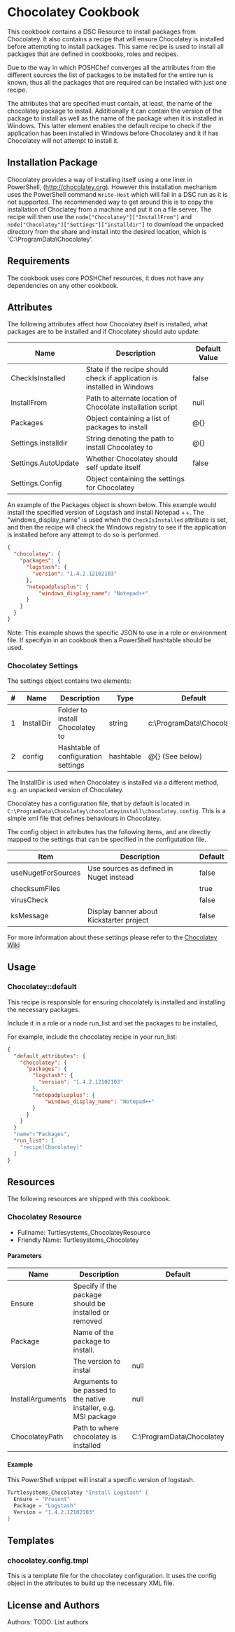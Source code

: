 Chocolatey Cookbook
===================

This cookbook contains a DSC Resource to install packages from Chocolatey.  It also contains a recipe that will ensure Chocolatey is installed before attempting to install packages.  This same recipe is used to install all packages that are defined in cookbooks, roles and recipes.

Due to the way in which POSHChef converges all the attributes from the different sources the list of packages to be installed for the entire run is known, thus all the packages that are required can be installed with just one recipe.

The attributes that are specified must contain, at least, the name of the chocolatey package to install.  Additionally it can contain the version of the package to install as well as the name of the package when it is installed in Windows.  This latter element enables the default recipe to check if the application has been installed in Windows before Chocolatey and it if has Chocolatey will not attempt to install it.

Installation Package
--------------------

Chocolatey provides a way of installing itself using a one liner in PowerShell, (http://chocolatey.org).  However this installation mechanism uses the PowerShell command ```Write-Host``` which will fail in a DSC run as it is not supported.  The recommended way to get around this is to copy the installation of Choclatey from a machine and put it on a file server.  The recipe will then use the ```node["Chocolatey"]["InstallFrom"]``` and ```node["Chocolatey"]["Settings"]["installdir"]``` to download the unpacked directory from the share and install into the desired location, which is 'C:\ProgramData\Chocolatey'.

Requirements
------------

The cookbook uses core POSHChef resources, it does not have any dependencies on any other cookbook.

Attributes
----------

The following attributes affect how Chocolatey itself is installed, what packages are to be installed and if Chocolatey should auto update.

|         Name        |                               Description                               | Default Value |
|---------------------|-------------------------------------------------------------------------|---------------|
| CheckIsInstalled    | State if the recipe should check if application is installed in Windows | false         |
| InstallFrom         | Path to alternate location of Chocolate installation script             | null          |
| Packages            | Object containing a list of packages to install                         | @{}           |
| Settings.installdir | String denoting the path to install Chocolatey to                       | @{}           |
| Settings.AutoUpdate | Whether Chocolatey should self update itself                            | false         |
| Settings.Config     | Object containing the settings for Chocolatey                           |               |

An example of the Packages object is shown below.  This example would install the specified version of Logstash and install Notepad ++.  The "windows_display_name" is used when the ```CheckIsInstalled``` attribute is set, and then the recipe will check the Windows registry to see if the application is installed before any attempt to do so is performed.

```JSON
{
  "chocolatey": {
    "packages": {
      "logstash": {
        "version": "1.4.2.12102103"
      },
      "notepadplusplus": {
          "windows_display_name": "Notepad++"
      }
    }
  }
}
```

Note:  This example shows the specific JSON to use in a role or environment file.  If specifyin in an cookbook then a PowerShell hashtable should be used.

### Chocolatey Settings

The settings object contains two elements:

| # |    Name    |             Description             |    Type   |          Default          |
|---|------------|-------------------------------------|-----------|---------------------------|
| 1 | InstallDir | Folder to install Chocolatey to     | string    | c:\ProgramData\Chocolatey |
| 2 | config     | Hashtable of configuration settings | hashtable | @{} (See below)           |

The InstallDir is used when Chocolatey is installed via a different method, e.g. an unpacked version of Chocolatey.  

Chocolatey has a configuration file, that by default is located in ```C:\ProgramData\Chocolatey\chocolateyinstall\chocolatey.config```.  This is a simple xml file that defines behaviours in Chocolatey.  

The config object in attributes has the following items, and are directly mapped to the settings that can be specified in the configutation file.

|        Item        |               Description                | Default |
|--------------------|------------------------------------------|---------|
| useNugetForSources | Use sources as defined in Nuget instead  | false   |
| checksumFiles      |                                          | true    |
| virusCheck         |                                          | false   |
| ksMessage          | Display banner about Kickstarter project | false   |

For more information about these settings please refer to the [Chocolatey Wiki](https://github.com/chocolatey/chocolatey/wiki)

Usage
-----
### Chocolatey::default
This recipe is responsible for ensuring chocolately is installed and installing the necessary packages.

Include it in a role or a node run_list and set the packages to be installed,

For example, include the chocolatey recipe in your run_list:

```JSON
{
  "default_attributes": {
    "chocolatey": {
      "packages": {
        "logstash": {
          "version": "1.4.2.12102103"
        },
        "notepadplusplus": {
            "windows_display_name": "Notepad++"
        }
      }
    }
  }
  "name":"Packages",
  "run_list": [
    "recipe[Chocolatey]"
  ]
}
```

Resources
---------

The following resources are shipped with this cookbook.

### Chocolatey Resource

- Fullname:       Turtlesystems_ChocolateyResource
- Friendly Name:  Turtlesystems_Chocolatey

#### Parameters

|       Name       |                           Description                            |          Default          |
|------------------|------------------------------------------------------------------|---------------------------|
| Ensure           | Specify if the package should be installed or removed            |                           |
| Package          | Name of the package to install.                                  |                           |
| Version          | The version to instal                                            | null                      |
| InstallArguments | Arguments to be passed to the native installer, e.g. MSI package | null                      |
| ChocolateyPath   | Path to where chocolatey is installed                            | C:\ProgramData\Chocolatey |

#### Example

This PowerShell snippet will install a specific version of logstash.

```PowerShell
Turtlesystems_Chocolatey "Install Logstash" {
  Ensure = "Present"
  Package = "Logstash"
  Version = "1.4.2.12102103"
}
```

Templates
---------

### chocolatey.config.tmpl

This is a template file for the chocolatey configuration.  It uses the config object in the attributes to build up the necessary XML file.

License and Authors
-------------------
Authors: TODO: List authors

